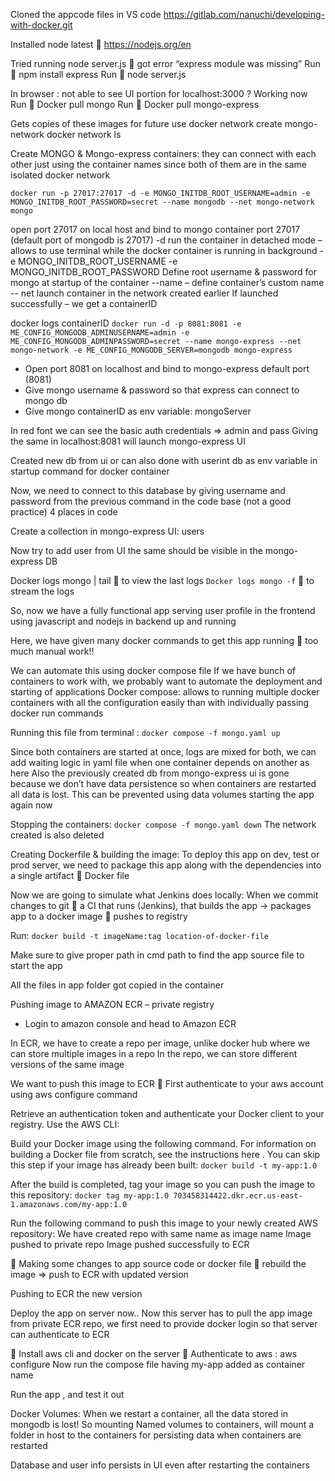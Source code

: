 Cloned the appcode files in VS code
https://gitlab.com/nanuchi/developing-with-docker.git

Installed node latest  https://nodejs.org/en 

Tried running node server.js  got error “express module was missing”
Run  npm install express
Run  node server.js
 
In browser : not able to see UI portion for localhost:3000 ?
Working now
Run  Docker pull mongo
Run  Docker pull mongo-express

Gets copies of these images for future use
docker network create mongo-network
docker network ls
 
Create MONGO & Mongo-express containers: they can connect with each other just using the container names since both of them are in the same isolated docker network

`docker run -p 27017:27017 -d -e MONGO_INITDB_ROOT_USERNAME=admin -e MONGO_INITDB_ROOT_PASSWORD=secret --name mongodb --net mongo-network mongo`

open port 27017 on local host and bind to mongo container port 27017 (default port of mongodb is 27017)
 -d run the container in detached mode – allows to use terminal while the docker container is running in background
 -e MONGO_INITDB_ROOT_USERNAME
 -e MONGO_INITDB_ROOT_PASSWORD
Define root username & password for mongo at startup of the container
 --name – define container’s custom name
 -- net launch container in the network created earlier
If launched successfully – we get a containerID

docker logs containerID 
`docker run -d -p 8081:8081 -e ME_CONFIG_MONGODB_ADMINUSERNAME=admin -e ME_CONFIG_MONGODB_ADMINPASSWORD=secret --name mongo-express --net mongo-network -e ME_CONFIG_MONGODB_SERVER=mongodb mongo-express`
 
-	Open port 8081 on localhost and bind to mongo-express default port (8081) 
-	Give mongo username & password so that express can connect to mongo db
-	Give mongo containerID as env variable: mongoServer

In red font we can see the basic auth credentials => admin and pass 
Giving the same in localhost:8081 will launch mongo-express UI
 
Created new db from ui or can also done with userint db as env variable in startup command for docker container

Now, we need to connect to this database by giving username and password from the previous command in the code base (not a good practice)
4 places in code

Create a collection in mongo-express UI: users

Now try to add user from UI the same should be visible in the mongo-express DB 

Docker logs mongo | tail  to view the last logs 
`Docker logs mongo -f`  to stream the logs

So, now we have a fully functional app serving user profile in the frontend using javascript and nodejs in backend up and running

Here, we have given many docker commands to get this app running  too much manual work!!

We can automate this using docker compose file
If we have bunch of containers to work with, we probably want to automate the deployment and starting of applications
Docker compose: allows to running multiple docker containers with all the configuration easily than with individually passing docker run commands
 
Running this file from terminal : 
`docker compose -f mongo.yaml up`

Since both containers are started at once, logs are mixed for both, we can add waiting logic in yaml file when one container depends on another as here
Also the previously created db from mongo-express ui is gone because we don’t have data persistence so when containers are restarted all data is lost. This can be prevented using data volumes
starting the app again now

Stopping the containers: 
`docker compose -f mongo.yaml down`
The network created is also deleted
 
Creating Dockerfile & building the image:
To deploy this app on dev, test or prod server, we need to package this app along with the dependencies into a single artifact  Docker file

Now we are going to simulate what Jenkins does locally:
When we commit changes to git  a CI that runs (Jenkins), that builds the app -> packages app to a docker image  pushes to registry
 
Run: `docker build -t imageName:tag location-of-docker-file`
 
Make sure to give proper path in cmd path to find the app source file to start the app
  
All the files in app folder got copied in the container

Pushing image to AMAZON ECR – private registry
-	Login to amazon console and head to Amazon ECR

In ECR, we have to create a repo per image, unlike docker hub where we can store multiple images in a repo
In the repo, we can store different versions of the same image

We want to push this image to ECR 
	First authenticate to your aws account using aws configure command
 
Retrieve an authentication token and authenticate your Docker client to your registry.
Use the AWS CLI:

Build your Docker image using the following command. 
For information on building a Docker file from scratch, see the instructions here . You can skip this step if your image has already been built:
`docker build -t my-app:1.0 `

After the build is completed, tag your image so you can push the image to this repository:
`docker tag my-app:1.0 703458314422.dkr.ecr.us-east-1.amazonaws.com/my-app:1.0`

Run the following command to push this image to your newly created AWS repository:
We have created repo with same name as image name
Image pushed to private repo
Image pushed successfully to ECR

	Making some changes to app source code or docker file  rebuild the image => push to ECR with updated version

Pushing to ECR the new version

Deploy the app on server now..
Now this server has to pull the app image from private ECR repo, we first need to provide docker login so that server can authenticate to ECR 

	Install aws cli and docker on the server
	Authenticate to aws : aws configure
Now run the compose file having my-app added as container name
 
Run the app , and test it out
 
Docker Volumes:
When we restart a container, all the data stored in mongodb is lost!
So mounting Named volumes to containers, will mount a folder in host to the containers for persisting data when containers are restarted
 
Database and user info persists in UI even after restarting the containers

